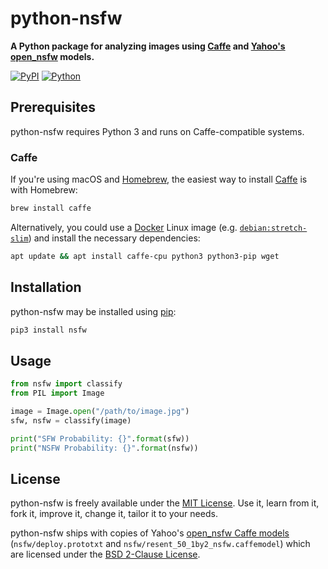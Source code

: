 # python-nsfw

**A Python package for analyzing images using [Caffe](https://github.com/BVLC/caffe) and [Yahoo's open_nsfw](https://github.com/yahoo/open_nsfw) models.**

[![PyPI](https://img.shields.io/pypi/v/nsfw.svg?style=for-the-badge)][pypi]
[![Python](https://img.shields.io/pypi/pyversions/nsfw.svg?style=for-the-badge)][pypi]

## Prerequisites

python-nsfw requires Python 3 and runs on Caffe-compatible systems.

### Caffe

If you're using macOS and [Homebrew](https://brew.sh), the easiest way to install [Caffe](https://github.com/BVLC/caffe) is with Homebrew:

```sh
brew install caffe
```

Alternatively, you could use a [Docker](https://www.docker.com) Linux image (e.g. [`debian:stretch-slim`](https://hub.docker.com/_/debian/)) and install the necessary dependencies:

```sh
apt update && apt install caffe-cpu python3 python3-pip wget
```

## Installation

python-nsfw may be installed using [pip](https://pip.pypa.io):

```python
pip3 install nsfw
```

## Usage

```python
from nsfw import classify
from PIL import Image

image = Image.open("/path/to/image.jpg")
sfw, nsfw = classify(image)

print("SFW Probability: {}".format(sfw))
print("NSFW Probability: {}".format(nsfw))
```

## License

python-nsfw is freely available under the [MIT License](https://opensource.org/licenses/MIT). Use it, learn from it, fork it, improve it, change it, tailor it to your needs.

python-nsfw ships with copies of Yahoo's [open_nsfw Caffe models](https://github.com/yahoo/open_nsfw/tree/master/nsfw_model) (`nsfw/deploy.prototxt` and `nsfw/resent_50_1by2_nsfw.caffemodel`) which are licensed under the [BSD 2-Clause License](https://github.com/BVLC/caffe/blob/master/LICENSE).

[pypi]: https://pypi.org/project/nsfw
